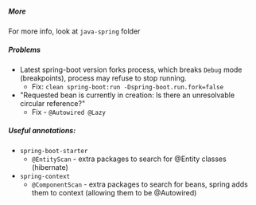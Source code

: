 ##### More
For more info, look at `java-spring` folder

##### Problems
* Latest spring-boot version forks process, which breaks `Debug` mode (breakpoints), process may refuse to stop running.
    * Fix: `clean spring-boot:run -Dspring-boot.run.fork=false`
* "Requested bean is currently in creation: Is there an unresolvable circular reference?"
  * Fix - `@Autowired @Lazy`

##### Useful annotations:
* `spring-boot-starter`
    * `@EntityScan` - extra packages to search for @Entity classes (hibernate)
* `spring-context`
    * `@ComponentScan` - extra packages to search for beans, spring adds them to context (allowing them to be @Autowired)